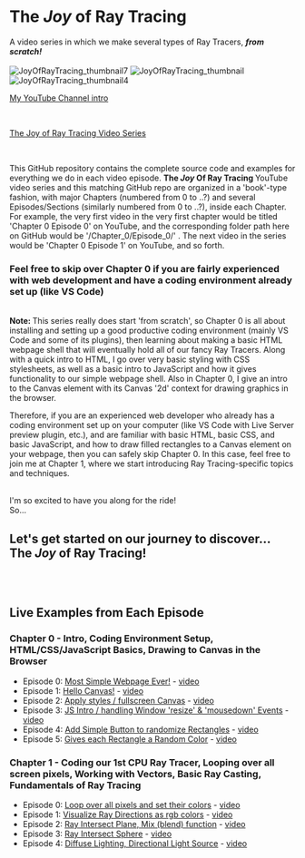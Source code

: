 # The <em> Joy </em> of Ray Tracing

A video series in which we make several types of Ray Tracers, <strong> <em>from scratch!</em> </strong> <br>
<br>
![JoyOfRayTracing_thumbnail7](https://user-images.githubusercontent.com/3434843/217321124-51b3c851-d543-47e0-8a1f-c7083408eee9.png)
![JoyOfRayTracing_thumbnail](https://user-images.githubusercontent.com/3434843/217314476-401abb46-dd57-4609-a1b2-aa745a36fb20.png)
![JoyOfRayTracing_thumbnail4](https://user-images.githubusercontent.com/3434843/217321493-90b02c5d-3d4a-44f0-aab4-c73c6f38be05.png)


[My YouTube Channel intro](https://www.youtube.com/watch?v=bI9MzhqBcH4)

<br>

[The Joy of Ray Tracing Video Series](https://www.youtube.com/playlist?list=PL3NuKUKozjGTJRKB4duG2dxpyUu_Pj7jV)

<br>

This GitHub repository contains the complete source code and examples for everything we do in each video episode. <strong>The <em>Joy</em> Of Ray Tracing </strong> YouTube video series and this matching GitHub repo are organized in a 'book'-type fashion, with major Chapters (numbered from 0 to ..?) and several Episodes/Sections (similarly numbered from 0 to ..?), inside each Chapter.  For example, the very first video in the very first chapter would be titled 'Chapter 0 Episode 0' on YouTube, and the corresponding folder path here on GitHub would be '/Chapter_0/Episode_0/' .  The next video in the series would be 'Chapter 0 Episode 1' on YouTube, and so forth.

<h3> Feel free to skip over Chapter 0 if you are fairly experienced with web development and have a coding environment already set up (like VS Code)
</h3>

<br>
<strong> Note: </strong> This series really does start 'from scratch', so Chapter 0 is all about installing and setting up a good productive coding environment (mainly VS Code and some of its plugins), then learning about making a basic HTML webpage shell that will eventually hold all of our fancy Ray Tracers.  Along with a quick intro to HTML, I go over very basic styling with CSS stylesheets, as well as a basic intro to JavaScript and how it gives functionality to our simple webpage shell.  Also in Chapter 0, I give an intro to the Canvas element with its Canvas '2d' context for drawing graphics in the browser.  <br>

Therefore, if you are an experienced web developer who already has a coding environment set up on your computer (like VS Code with Live Server preview plugin, etc.), and are familiar with basic HTML, basic CSS, and basic JavaScript, and how to draw filled rectangles to a Canvas element on your webpage, then you can safely skip Chapter 0.  In this case, feel free to join me at Chapter 1, where we start introducing Ray Tracing-specific topics and techniques.
<br>
<br>

I'm so excited to have you along for the ride! <br>
So...
<h2> Let's get started on our journey to discover... The <em> Joy </em> of Ray Tracing!
</h2>

<br>
<br>

<h2> Live Examples from Each Episode </h2>

<h3> Chapter 0 - Intro, Coding Environment Setup, HTML/CSS/JavaScript Basics, Drawing to Canvas in the Browser</h3>

* Episode 0: [Most Simple Webpage Ever!](https://erichlof.github.io/Joy-of-Ray-Tracing/Chapter_0/Episode_0/myWebpage.html) - [video](https://youtu.be/jKe3H7MkoxQ?list=PL3NuKUKozjGTJRKB4duG2dxpyUu_Pj7jV)
* Episode 1: [Hello Canvas!](https://erichlof.github.io/Joy-of-Ray-Tracing/Chapter_0/Episode_1/myWebpage.html) - [video](https://youtu.be/zMo3XjIKbl4?list=PL3NuKUKozjGTJRKB4duG2dxpyUu_Pj7jV)
* Episode 2: [Apply styles / fullscreen Canvas](https://erichlof.github.io/Joy-of-Ray-Tracing/Chapter_0/Episode_2/styledCanvas.html) - [video](https://youtu.be/ROC3HrBZmkE?list=PL3NuKUKozjGTJRKB4duG2dxpyUu_Pj7jV)
* Episode 3: [JS Intro / handling Window 'resize' & 'mousedown' Events](https://erichlof.github.io/Joy-of-Ray-Tracing/Chapter_0/Episode_3/interactivePage.html) - [video](https://youtu.be/TehXiPblaBA?list=PL3NuKUKozjGTJRKB4duG2dxpyUu_Pj7jV)
* Episode 4: [Add Simple Button to randomize Rectangles](https://erichlof.github.io/Joy-of-Ray-Tracing/Chapter_0/Episode_4/simpleButton.html) - [video](https://youtu.be/IdF_hbKsi3c?list=PL3NuKUKozjGTJRKB4duG2dxpyUu_Pj7jV)
* Episode 5: [Gives each Rectangle a Random Color](https://erichlof.github.io/Joy-of-Ray-Tracing/Chapter_0/Episode_5/randomColors.html) - [video](https://youtu.be/7uWyWor1Z-E?list=PL3NuKUKozjGTJRKB4duG2dxpyUu_Pj7jV)

<h3> Chapter 1 - Coding our 1st CPU Ray Tracer, Looping over all screen pixels, Working with Vectors, Basic Ray Casting, Fundamentals of Ray Tracing</h3>

* Episode 0: [Loop over all pixels and set their colors](https://erichlof.github.io/Joy-of-Ray-Tracing/Chapter_1/Episode_0/pixelLoop.html) - [video](https://youtu.be/bF9MbUKsrRY?list=PL3NuKUKozjGTJRKB4duG2dxpyUu_Pj7jV)
* Episode 1: [Visualize Ray Directions as rgb colors](https://erichlof.github.io/Joy-of-Ray-Tracing/Chapter_1/Episode_1/rayDirections.html) - [video](https://youtu.be/gJ7SMXnVVvY)
* Episode 2: [Ray Intersect Plane, Mix (blend) function](https://erichlof.github.io/Joy-of-Ray-Tracing/Chapter_1/Episode_2/intersectPlane.html) - [video](https://youtu.be/NTieRi0JD5g)
* Episode 3: [Ray Intersect Sphere](https://erichlof.github.io/Joy-of-Ray-Tracing/Chapter_1/Episode_3/intersectSphere.html) - [video](https://youtu.be/BLOnAegyFZE)
* Episode 4: [Diffuse Lighting, Directional Light Source](https://erichlof.github.io/Joy-of-Ray-Tracing/Chapter_1/Episode_4/diffuseLighting.html) - [video](https://youtu.be/mqYFZDO0Zbk)
